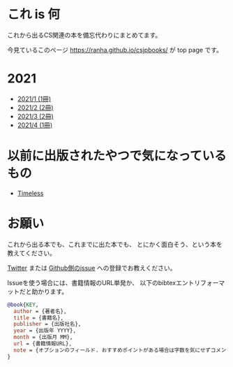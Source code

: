 # これ is 何
これから出るCS関連の本を備忘代わりにまとめてます。

今見ているこのページ <https://ranha.github.io/csjpbooks/> が top page です。

# 2021
* [2021/1 (1冊)](2021_1.html)
* [2021/2 (2冊)](2021_2.html)
* [2021/3 (2冊)](2021_3.html)
* [2021/4 (1冊)](2021_4.html)


# 以前に出版されたやつで気になっているもの
* [Timeless](https://ranha.github.io/csjpbooks/timeless)

# お願い
これから出る本でも、これまでに出た本でも、
とにかく面白そう、という本を教えてください。

[Twitter](https://twitter.com/ranha)
または
[Github側のissue](https://github.com/ranha/csjpbooks/issues)
への登録でお教えください。

Issueを使う場合には、書籍情報のURL単発か、
以下のbibtexエントリフォーマットだと助かります。
```BibTeX
@book{KEY,
  author = {著者名},
  title = {書籍名},
  publisher = {出版社名},
  year = {出版年 YYYY},
  month = {出版月 MM},
  url = {書籍情報URL},
  note = {オプションのフィールド. おすすめポイントがある場合は字数を気にせずコメントしてください},
}
```
